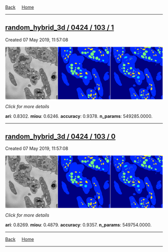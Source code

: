 
[Back](..)&nbsp;&nbsp;&nbsp;&nbsp;&nbsp;[Home](https://leapmanlab.github.io/snapshots)

---

<div class="summary"><a href="1"><h2>random_hybrid_3d / 0424 / 103 / 1</h2></a><p>Created 07 May 2019, 11:57:08
</p><a href="1"><img src="1/media/summary.png" align="center"></a><p>
<i>Click for more details</i>
</p></div>

**ari**: 0.8302. **miou**: 0.6246. **accuracy**: 0.9378. **n_params**: 549285.0000. 

---

<div class="summary"><a href="0"><h2>random_hybrid_3d / 0424 / 103 / 0</h2></a><p>Created 07 May 2019, 11:57:08
</p><a href="0"><img src="0/media/summary.png" align="center"></a><p>
<i>Click for more details</i>
</p></div>

**ari**: 0.8269. **miou**: 0.4879. **accuracy**: 0.9357. **n_params**: 549754.0000. 

---

[Back](..)&nbsp;&nbsp;&nbsp;&nbsp;&nbsp;[Home](https://leapmanlab.github.io/snapshots)

---